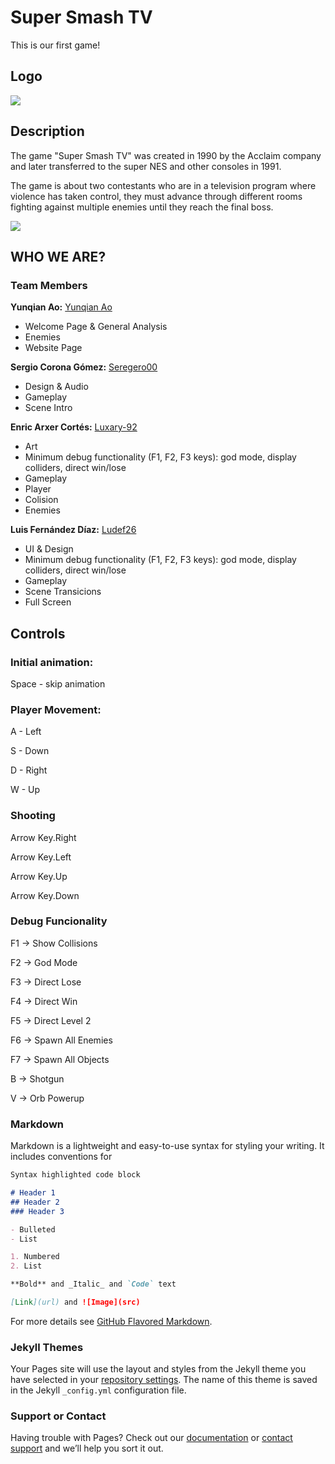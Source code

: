 # Super Smash TV

This is our first game!
## Logo
![](https://i.postimg.cc/0y2YRQrN/Dinosaurio-pocho.png)

## Description

The game "Super Smash TV" was created in 1990 by the Acclaim company and later transferred to the super NES and other consoles in 1991.

The game is about two contestants who are in a television program where violence has taken control, they must advance through different rooms fighting against multiple enemies until they reach the final boss.

![](https://i.postimg.cc/1XkQ2Z2H/intro-1.png)

## WHO WE ARE?
### Team Members
**Yunqian Ao:**   [Yunqian Ao](https://github.com/YunqianAo)

* Welcome Page & General Analysis
* Enemies
* Website Page

**Sergio Corona Gómez:**   [Seregero00](https://github.com/seregero00)

* Design & Audio
* Gameplay
* Scene Intro 

**Enric Arxer Cortés:**    [Luxary-92](https://github.com/Luxary-92)

* Art
* Minimum debug functionality (F1, F2, F3 keys): god mode, display colliders, direct win/lose
* Gameplay
* Player
* Colision
* Enemies

**Luis Fernández Díaz:**   [Ludef26](https://github.com/Ludef26)

* UI & Design
*  Minimum debug functionality (F1, F2, F3 keys): god mode, display colliders, direct win/lose
*  Gameplay
*  Scene Transicions
*  Full Screen

## Controls
### Initial animation:
Space - skip animation
### Player Movement:
A - Left

S - Down

D - Right

W - Up

### Shooting
Arrow Key.Right 

Arrow Key.Left  

Arrow Key.Up  

Arrow Key.Down  

### Debug Funcionality

F1 -> Show Collisions 

F2 -> God Mode 

F3 -> Direct Lose

F4 -> Direct Win

F5 -> Direct Level 2

F6 -> Spawn All Enemies 

F7 -> Spawn All Objects

B -> Shotgun 

V -> Orb Powerup

### Markdown

Markdown is a lightweight and easy-to-use syntax for styling your writing. It includes conventions for

```markdown
Syntax highlighted code block

# Header 1
## Header 2
### Header 3

- Bulleted
- List

1. Numbered
2. List

**Bold** and _Italic_ and `Code` text

[Link](url) and ![Image](src)
```

For more details see [GitHub Flavored Markdown](https://guides.github.com/features/mastering-markdown/).

### Jekyll Themes

Your Pages site will use the layout and styles from the Jekyll theme you have selected in your [repository settings](https://github.com/YunqianAo/Filosaurios/settings/pages). The name of this theme is saved in the Jekyll `_config.yml` configuration file.

### Support or Contact

Having trouble with Pages? Check out our [documentation](https://docs.github.com/categories/github-pages-basics/) or [contact support](https://support.github.com/contact) and we’ll help you sort it out.
